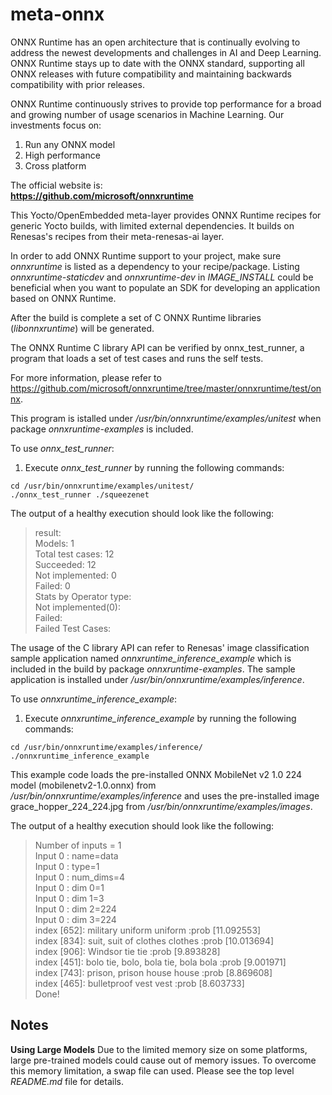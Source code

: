 # meta-onnx

ONNX Runtime has an open architecture that is continually evolving to address
the newest developments and challenges in AI and Deep Learning. ONNX Runtime
stays up to date with the ONNX standard, supporting all ONNX releases with
future compatibility and maintaining backwards compatibility with prior
releases.

ONNX Runtime continuously strives to provide top performance for a broad and
growing number of usage scenarios in Machine Learning. Our investments focus on:

1. Run any ONNX model
2. High performance
3. Cross platform

The official website is:  
**https://github.com/microsoft/onnxruntime**

This Yocto/OpenEmbedded meta-layer provides ONNX Runtime recipes for generic
Yocto builds, with limited external dependencies. It builds on Renesas's
recipes from their meta-renesas-ai layer.

In order to add ONNX Runtime support to your project, make sure *onnxruntime*
is listed as a dependency to your recipe/package. Listing
*onnxruntime-staticdev* and *onnxruntime-dev* in *IMAGE\_INSTALL* could be
beneficial when you want to populate an SDK for developing an application
based on ONNX Runtime.

After the build is complete a set of C ONNX Runtime libraries
(*libonnxruntime*) will be generated.

The ONNX Runtime C library API can be verified by onnx_test_runner, a program
that loads a set of test cases and runs the self tests.

For more information, please refer to
https://github.com/microsoft/onnxruntime/tree/master/onnxruntime/test/onnx.

This program is istalled under */usr/bin/onnxruntime/examples/unitest* when
package *onnxruntime-examples* is included.

To use *onnx_test_runner*:  
1. Execute *onnx_test_runner* by running the following commands:
```
cd /usr/bin/onnxruntime/examples/unitest/
./onnx_test_runner ./squeezenet
```
The output of a healthy execution should look like the following:
> result:   
>	Models: 1  
>	Total test cases: 12  
>		Succeeded: 12  
>		Not implemented: 0  
>		Failed: 0  
>	Stats by Operator type:  
>		Not implemented(0):   
>		Failed:  
> Failed Test Cases:  

The usage of the C library API can refer to Renesas' image classification sample
application named *onnxruntime_inference_example* which is included in the build
by package *onnxruntime-examples*. The sample application is installed under
*/usr/bin/onnxruntime/examples/inference*.

To use *onnxruntime_inference_example*:  
1. Execute *onnxruntime_inference_example* by running the following commands:
```
cd /usr/bin/onnxruntime/examples/inference/
./onnxruntime_inference_example
```

This example code loads the pre-installed ONNX MobileNet v2 1.0 224 model
(mobilenetv2-1.0.onnx) from */usr/bin/onnxruntime/examples/inference* and uses
the pre-installed image grace_hopper_224_224.jpg from
*/usr/bin/onnxruntime/examples/images*.

The output of a healthy execution should look like the following:
> Number of inputs = 1  
> Input 0 : name=data  
> Input 0 : type=1  
> Input 0 : num_dims=4  
> Input 0 : dim 0=1  
> Input 0 : dim 1=3  
> Input 0 : dim 2=224  
> Input 0 : dim 3=224  
> index [652]: military uniform uniform :prob [11.092553]  
> index [834]: suit, suit of clothes clothes :prob [10.013694]  
> index [906]: Windsor tie tie :prob [9.893828]  
> index [451]: bolo tie, bolo, bola tie, bola bola :prob [9.001971]  
> index [743]: prison, prison house house :prob [8.869608]  
> index [465]: bulletproof vest vest :prob [8.603733]  
> Done!  

## Notes ##
**Using Large Models**
Due to the limited memory size on some platforms, large pre-trained models could
cause out of memory issues. To overcome this memory limitation, a swap file can
used. Please see the top level *README.md* file for details.
